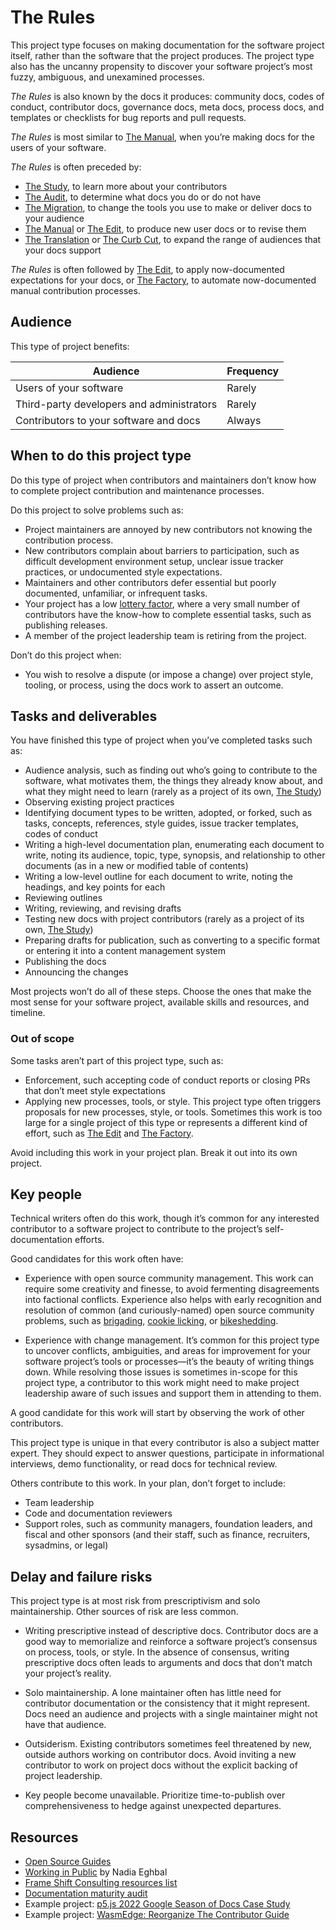 # The Rules

This project type focuses on making documentation for the software project itself, rather than the software that the project produces.
The project type also has the uncanny propensity to discover your software project’s most fuzzy, ambiguous, and unexamined processes.

_The Rules_ is also known by the docs it produces: community docs, codes of conduct, contributor docs, governance docs, meta docs, process docs, and templates or checklists for bug reports and pull requests.

_The Rules_ is most similar to [The Manual](./manual.md), when you’re making docs for the users of your software.

_The Rules_ is often preceded by:

- [The Study](./study.md), to learn more about your contributors
- [The Audit](./audit.md), to determine what docs you do or do not have
- [The Migration](./migration.md), to change the tools you use to make or deliver docs to your audience
- [The Manual](./manual.md) or [The Edit](./edit.md), to produce new user docs or to revise them
- [The Translation](./translation.md) or [The Curb Cut](./curb_cut.md), to expand the range of audiences that your docs support

_The Rules_ is often followed by [The Edit](./edit.md), to apply now-documented expectations for your docs, or [The Factory](./factory.md), to automate now-documented manual contribution processes.

## Audience

This type of project benefits:

<table>
  <thead>
    <tr>
      <th>Audience</th>
      <th>Frequency</th>
    </tr>
  </thead>
  <tbody>
    <tr>
      <td>Users of your software</td>
      <td>Rarely</td>
    </tr>
    <tr>
      <td>Third-party developers and administrators</td>
      <td>Rarely</td>
    </tr>
    <tr>
      <td>Contributors to your software and docs</td>
      <td>Always</td>
    </tr>
  </tbody>
</table>

## When to do this project type

Do this type of project when contributors and maintainers don’t know how to complete project contribution and maintenance processes.

Do this project to solve problems such as:

- Project maintainers are annoyed by new contributors not knowing the contribution process.
- New contributors complain about barriers to participation, such as difficult development environment setup, unclear issue tracker practices, or undocumented style expectations.
- Maintainers and other contributors defer essential but poorly documented, unfamiliar, or infrequent tasks.
- Your project has a low [lottery factor](https://en.wikipedia.org/wiki/Bus_factor), where a very small number of contributors have the know-how to complete essential tasks, such as publishing releases.
- A member of the project leadership team is retiring from the project.

Don’t do this project when:

- You wish to resolve a dispute (or impose a change) over project style, tooling, or process, using the docs work to assert an outcome.

## Tasks and deliverables

You have finished this type of project when you’ve completed tasks such as:

- Audience analysis, such as finding out who’s going to contribute to the software, what motivates them, the things they already know about, and what they might need to learn (rarely as a project of its own, [The Study](./study.md))
- Observing existing project practices
- Identifying document types to be written, adopted, or forked, such as tasks, concepts, references, style guides, issue tracker templates, codes of conduct
- Writing a high-level documentation plan, enumerating each document to write, noting its audience, topic, type, synopsis, and relationship to other documents (as in a new or modified table of contents)
- Writing a low-level outline for each document to write, noting the headings, and key points for each
- Reviewing outlines
- Writing, reviewing, and revising drafts
- Testing new docs with project contributors (rarely as a project of its own, [The Study](./study.md))
- Preparing drafts for publication, such as converting to a specific format or entering it into a content management system
- Publishing the docs
- Announcing the changes

Most projects won’t do all of these steps.
Choose the ones that make the most sense for your software project, available skills and resources, and timeline.

### Out of scope

Some tasks aren’t part of this project type, such as:

- Enforcement, such accepting code of conduct reports or closing PRs that don’t meet style expectations
- Applying new processes, tools, or style.
  This project type often triggers proposals for new processes, style, or tools.
  Sometimes this work is too large for a single project of this type or represents a different kind of effort, such as [The Edit](./edit.md) and [The Factory](./factory.md).

Avoid including this work in your project plan.
Break it out into its own project.

## Key people

Technical writers often do this work, though it’s common for any interested contributor to a software project to contribute to the project’s self-documentation efforts.

Good candidates for this work often have:

- Experience with open source community management.
  This work can require some creativity and finesse, to avoid fermenting disagreements into factional conflicts.
  Experience also helps with early recognition and resolution of common (and curiously-named) open source community problems, such as [brigading](https://en.wikipedia.org/wiki/Vote_brigading), [cookie licking](https://en.wiktionary.org/wiki/cookie_licking), or [bikeshedding](https://en.wikipedia.org/wiki/Law_of_triviality).

- Experience with change management.
  It’s common for this project type to uncover conflicts, ambiguities, and areas for improvement for your software project’s tools or processes—it’s the beauty of writing things down.
  While resolving those issues is sometimes in-scope for this project type, a contributor to this work might need to make project leadership aware of such issues and support them in attending to them.

A good candidate for this work will start by observing the work of other contributors.

This project type is unique in that every contributor is also a subject matter expert.
They should expect to answer questions, participate in informational interviews, demo functionality, or read docs for technical review.

Others contribute to this work.
In your plan, don’t forget to include:

- Team leadership
- Code and documentation reviewers
- Support roles, such as community managers, foundation leaders, and fiscal and other sponsors (and their staff, such as finance, recruiters, sysadmins, or legal)

## Delay and failure risks

This project type is at most risk from prescriptivism and solo maintainership.
Other sources of risk are less common.

- Writing prescriptive instead of descriptive docs.
  Contributor docs are a good way to memorialize and reinforce a software project’s consensus on process, tools, or style.
  In the absence of consensus, writing prescriptive docs often leads to arguments and docs that don’t match your project’s reality.

- Solo maintainership.
  A lone maintainer often has little need for contributor documentation or the consistency that it might represent.
  Docs need an audience and projects with a single maintainer might not have that audience.

- Outsiderism.
  Existing contributors sometimes feel threatened by new, outside authors working on contributor docs.
  Avoid inviting a new contributor to work on project docs without the explicit backing of project leadership.

- Key people become unavailable.
  Prioritize time-to-publish over comprehensiveness to hedge against unexpected departures.

## Resources

- [Open Source Guides](https://opensource.guide/)
- [Working in Public](https://press.stripe.com/working-in-public) by Nadia Eghbal
- [Frame Shift Consulting resources list](https://frameshiftconsulting.com/#resources)
- [Documentation maturity audit](https://github.com/google/opendocs/blob/main/audit/README.md)
- Example project: [p5.js 2022 Google Season of Docs Case Study](https://github.com/processing/p5.js/wiki/p5.js-2022-Google-Season-of-Docs-Case-Study)
- Example project: [WasmEdge: Reorganize The Contributor Guide](https://docs.google.com/document/d/1rFbGJqNbIgSNJkKSPgJ0UjYBLMXsw-GTq6U9pGywKPo/edit?tab=t.0#heading=h.yyft2oq6app5)
